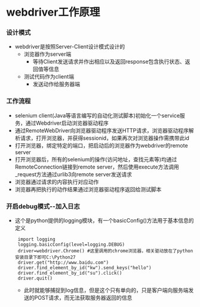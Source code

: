 # webdriver工作原理
### 设计模式
* webdriver是按照Server-Client设计模式设计的
  * 浏览器作为server端
    * 等待Client发送请求并作出相应以及返回response包含执行状态、返回值等信息
  * 测试代码作为client端
    * 发送动作给服务器端
### 工作流程
  * selenium client(Java等语言编写的自动化测试脚本)初始化一个service服务，通过Webdriver启动浏览器驱动程序
  * 通过RemoteWebDriver向浏览器驱动程序发送HTTP请求，浏览器驱动程序解析请求，打开浏览器，并获得sessionid，如果再次对浏览器操作需携带此id
  * 打开浏览器，绑定特定的端口，把启动后的浏览器作为webdriver的remote server
  * 打开浏览器后，所有的selenium的操作(访问地址，查找元素等)均通过RemoteConnection链接到remote server，然后使用execute方法调用_request方法通过urlib3向remote server发送请求
  * 浏览器通过请求的内容执行对应动作
  * 浏览器再把执行的动作结果通过浏览器驱动程序返回给测试脚本

### 开启debug模式--加入日志
  * 这个是python提供的logging模块，有一个basicConfig()方法用于基本信息的定义
    ```
     import logging
     logging.basicConfig(level=logging.DEBUG)
     driver=webdriver.Chrome() #这里调用的chrome浏览器，相关驱动放在了python安装目录下即可C:\Python27
     driver.get("http://www.baidu.com")
     driver.find_element_by_id("kw").send_keys("hello")
     driver.find_element_by_id("su").click()
     driver.quit()
    ```
     * 此时就能够捕捉到log信息，但是这个只有单向的，只是客户端向服务端发送的POST请求，而无法获取服务器返回的信息
